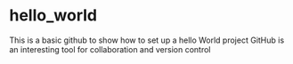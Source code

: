 # hello_world
This is a basic github to show how to set up a hello World project
GitHub is an interesting tool for collaboration and version control

